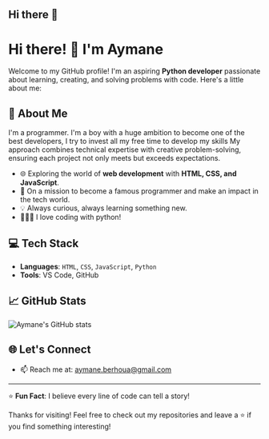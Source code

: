 ## Hi there 👋
# Hi there! 👋 I'm Aymane

Welcome to my GitHub profile! I'm an aspiring **Python developer** passionate about learning, creating, and solving problems with code. Here's a little about me:

## 🌟 About Me
I'm a programmer. I'm a boy with a huge ambition to become one of the best developers, I try to invest all my free time to develop my skills
My approach combines technical expertise with creative problem-solving, ensuring each project not only meets but exceeds expectations.
- 🌐 Exploring the world of **web development** with **HTML, CSS, and JavaScript**.
- 🚀 On a mission to become a famous programmer and make an impact in the tech world.
- 💡 Always curious, always learning something new.
- 👨🏻‍💻 I love coding with python!

## 💻 Tech Stack
- **Languages**: `HTML`, `CSS`, `JavaScript`, `Python`
- **Tools**: VS Code, GitHub

## 📈 GitHub Stats
![Aymane's GitHub stats](https://github-readme-stats.vercel.app/api?username=coderaymane&show_icons=true&theme=radical)

## 🌐 Let's Connect
- 📫 Reach me at: [aymane.berhoua@gmail.com](mailto:aymane.berhoua@gmail.com)

---

⭐️ **Fun Fact**: I believe every line of code can tell a story!

Thanks for visiting! Feel free to check out my repositories and leave a ⭐️ if you find something interesting!


